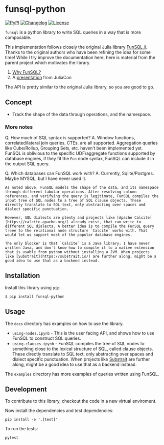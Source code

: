 # funsql-python

[![PyPI](https://img.shields.io/pypi/v/funsql-python.svg)](https://pypi.org/project/funsql-python/)
[![Changelog](https://img.shields.io/github/v/release/ananis25/funsql-python?include_prereleases&label=changelog)](https://github.com/ananis25/funsql-python/releases)
[![License](https://img.shields.io/badge/license-Apache%202.0-blue.svg)](https://github.com/ananis25/funsql-python/blob/main/LICENSE)

`funsql` is a python library to write SQL queries in a way that is more composable. 

This implementation follows closely the original Julia library [FunSQL.jl](https://github.com/MechanicalRabbit/FunSQL.jl/). Thanks to the original authors who have been refining the idea for some time! While I try improve the documentation here, here is material from the parent project which motivates the library. 
1. [Why FunSQL?](https://mechanicalrabbit.github.io/FunSQL.jl/stable/guide/#Why-FunSQL?)
2. A [presentation](https://www.youtube.com/watch?v=rGWwmuvRUYk) from JuliaCon

The API is pretty similar to the original Julia library, so you are good to go. 

## Concept

* Track the shape of the data through operations, and the namespace. 

### More notes
Q. How much of SQL syntax is supported? 
A. Window functions, correlated/lateral join queries, CTEs. are all supported. Aggregation queries like Cube/Rollup, Grouping Sets, etc. haven't been implemented yet. 
    FunSQL is oblivious to the specific UDF/aggregate functions supported by database engines, if they fit the `Fun` node syntax, FunSQL can include it in the output SQL query.

Q. Which databases can FunSQL work with? 
A. Currently, Sqlite/Postgres. Maybe MYSQL, but I have never used it. 

    As noted above, FunSQL models the shape of the data, and its namespace through different tabular operations. After resolving column references, and verifying the query is legitimate, FunSQL compiles the input tree of SQL nodes to a tree of SQL clause objects. These directly translate to SQL text, only abstracting over spaces and dialect specific punctuation. 

    However, SQL dialects are plenty and projects like [Apache Calcite](https://calcite.apache.org/) already exist, that can write to different SQL dialects. A better idea is to compile the FunSQL query treee to the relational node structure `Calcite` works with. That would let us support most of the popular database engines.
    
    The only blocker is that `Calcite` is a Java library; I have never written Java, and don't know how to compile it to a native extension that is usable from python without installing a JVM. When projects like [Substrait](https://substrait.io/) are further along, might be a good idea to use that as a backend instead. 


## Installation

Install this library using `pip`:

    $ pip install funsql-python

## Usage

The `docs` directory has examples on how to use the library.
* `using-nodes.ipynb` - This is the user facing API, and shows how to use FunSQL to construct SQL queries. 
* `using-clauses.ipynb` - FunSQL compiles the tree of SQL nodes to something close to the lexical structure of SQL, called clause objects. These directly translate to SQL text, only abstracting over spaces and dialect specific punctuation. When projects like [Substrait](https://substrait.io/) are further along, might be a good idea to use that as a backend instead. 

The `examples` directory has more examples of queries written using FunSQL. 

## Development

To contribute to this library, checkout the code in a new virtual enviroment. 

Now install the dependencies and test dependencies:

    pip install -e '.[test]'

To run the tests:

    pytest
